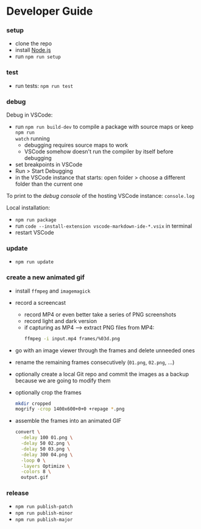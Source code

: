 # Developer Guide

### setup

- clone the repo
- install [Node.js](https://nodejs.org)
- run <code type="npm/script-call">npm run setup</code>

### test

- run tests: <code type="npm/script-call">npm run test</code>

### debug

Debug in VSCode:

- run <code type="npm/script-call">npm run build-dev</code> to compile a package
  with source maps or keep <code type="npm/script-call">npm run watch</code>
  running
  - debugging requires source maps to work
  - VSCode somehow doesn't run the compiler by itself before debugging
- set breakpoints in VSCode
- Run > Start Debugging
- in the VSCode instance that starts: open folder > choose a different folder
  than the current one

To print to the _debug console_ of the hosting VSCode instance: `console.log`

Local installation:

- <code type="npm/script-call">npm run package</code>
- run `code --install-extension vscode-markdown-ide-*.vsix` in terminal
- restart VSCode

### update

- <code type="npm/script-call">npm run update</code>

### create a new animated gif

- install `ffmpeg` and `imagemagick`
- record a screencast
  - record MP4 or even better take a series of PNG screenshots
  - record light and dark version
  - if capturing as MP4 --> extract PNG files from MP4:
    ```bash
    ffmpeg -i input.mp4 frames/%03d.png
    ```
- go with an image viewer through the frames and delete unneeded ones
- rename the remaining frames consecutively (`01.png`, `02.png`, ...)
- optionally create a local Git repo and commit the images as a backup because
  we are going to modify them
- optionally crop the frames

  ```bash
  mkdir cropped
  mogrify -crop 1400x600+0+0 +repage *.png
  ```
- assemble the frames into an animated GIF

  ```bash
  convert \
    -delay 100 01.png \
    -delay 50 02.png \
    -delay 50 03.png \
    -delay 300 04.png \
    -loop 0 \
    -layers Optimize \
    -colors 8 \
    output.gif
  ```

### release

- <code type="npm/script-call">npm run publish-patch</code>
- <code type="npm/script-call">npm run publish-minor</code>
- <code type="npm/script-call">npm run publish-major</code>
